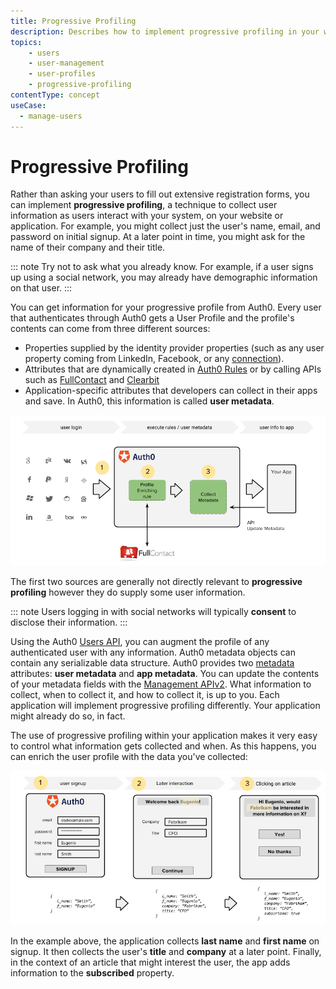 ```yaml
---
title: Progressive Profiling
description: Describes how to implement progressive profiling in your website or application.
topics:
    - users
    - user-management
    - user-profiles
    - progressive-profiling
contentType: concept
useCase:
  - manage-users
---
```

# Progressive Profiling

Rather than asking your users to fill out extensive registration forms, you can implement **progressive profiling**, a technique to collect user information as users interact with your system, on your website or application. For example, you might collect just the user's name, email, and password on initial signup. At a later point in time, you might ask for the name of their company and their title.

::: note
Try not to ask what you already know. For example, if a user signs up using a social network, you may already have demographic information on that user.
:::

You can get information for your progressive profile from Auth0. Every user that authenticates through Auth0 gets a User Profile and the profile's contents can come from three different sources:

* Properties supplied by the identity provider properties (such as any user property coming from LinkedIn, Facebook, or any [connection](/identityproviders)).
* Attributes that are dynamically created in [Auth0 Rules](/rules) or by calling APIs such as [FullContact](https://www.fullcontact.com/) and [Clearbit](https://clearbit.com/)
* Application-specific attributes that developers can collect in their apps and save. In Auth0, this information is called **user metadata**.

![Progressive Profiling](/media/articles/user-profile/progressive-profiling.png)

The first two sources are generally not directly relevant to **progressive profiling** however they do supply some user information.

::: note
Users logging in with social networks will typically **consent** to disclose their information.
:::

Using the Auth0 [Users API](/api/v2#!/Users/patch_users_by_id), you can augment the profile of any authenticated user with any information.  Auth0 metadata objects can contain any serializable data structure. Auth0 provides two [metadata](/metadata) attributes: **user metadata** and **app metadata**. You can update the contents of your metadata fields with the [Management APIv2](/api/management/v2). What information to collect, when to collect it, and how to collect it, is up to you. Each application will implement progressive profiling differently. Your application might already do so, in fact. 

The use of progressive profiling within your application makes it very easy to control what information gets collected and when. As this happens, you can enrich the user profile with the data you've collected:

![Progressive profiling example](/media/articles/user-profile/progressive-profiling-example.png)

In the example above, the application collects **last name** and **first name** on signup. It then collects the user's **title** and **company** at a later point. Finally, in the context of an article that might interest the user, the app adds information to the **subscribed** property.
